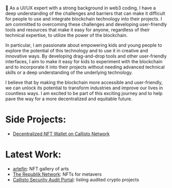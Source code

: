 👋 As a UI/UX expert with a strong background in web3 coding, I have a deep understanding of the challenges and barriers that can make it difficult for people to use and integrate blockchain technology into their projects. I am committed to overcoming these challenges and developing user-friendly tools and resources that make it easy for anyone, regardless of their technical expertise, to utilize the power of the blockchain.

In particular, I am passionate about empowering kids and young people to explore the potential of this technology and to use it in creative and innovative ways. By developing drag-and-drop tools and other user-friendly interfaces, I aim to make it easy for kids to experiment with the blockchain and to incorporate it into their projects without needing advanced technical skills or a deep understanding of the underlying technology.

I believe that by making the blockchain more accessible and user-friendly, we can unlock its potential to transform industries and improve our lives in countless ways. I am excited to be part of this exciting journey and to help pave the way for a more decentralized and equitable future.

# Side Projects:

 - [Decentralized NFT Wallet on Callisto Network](https://callistonian.me/)

# Latest Work:
 - [artefin](https://nft.artefin.cz/): NFT gallery of arts
 - [The Republik Network](https://launchpad-therepublik.netlify.app/): NFTs for metavers
 - [Callisto Security Audit Portal](https://audits.callisto.network/): listing audited crypto projects


<!---
dragnoir/dragnoir is a ✨ special ✨ repository because its `README.md` (this file) appears on your GitHub profile.
You can click the Preview link to take a look at your changes.
--->
